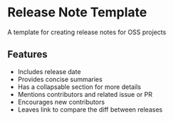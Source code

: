 # Release Note Template
A template for creating release notes for OSS projects

## Features
* Includes release date
* Provides concise summaries
* Has a collapsable section for more details
* Mentions contributors and related issue or PR
* Encourages new contributors
* Leaves link to compare the diff between releases